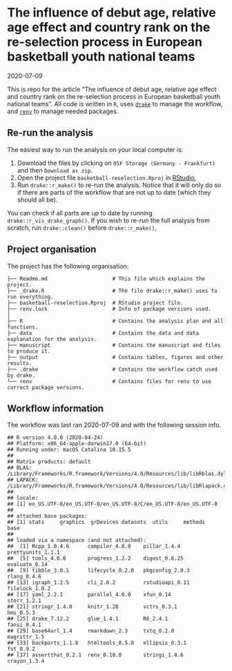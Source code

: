The influence of debut age, relative age effect and country rank on the
re-selection process in European basketball youth national teams
================
2020-07-09

This is repo for the article “The influence of debut age, relative age
effect and country rank on the re-selection process in European
basketball youth national teams”. All code is written in `R`, uses
[`drake`](https://docs.ropensci.org/drake/) to manage the workflow, and
[`renv`](https://rstudio.github.io/renv) to manage needed packages.

## Re-run the analysis

The easiest way to run the analysis on your local computer is:

1.  Download the files by clicking on `OSF Storage (Germany -
    Frankfurt)` and then `Download as zip`.
2.  Open the project file `basketball-reselection.Rproj` in
    [RStudio](https://rstudio.com),
3.  Run `drake::r_make()` to re-run the analysis. Notice that it will
    only do so if there are parts of the workflow that are not up to
    date (which they should all be).

You can check if all parts are up to date by running
`drake::r_vis_drake_graph()`. If you wish to re-run the full analysis
from scratch, run `drake::clean()` before `drake::r_make()`,

## Project organisation

The project has the following organisation:

    ├── Readme.md                     # This file which explains the project.
    ├── _drake.R                      # The file drake::r_make() uses to run everything.
    ├── basketball-reselection.Rproj  # RStudio project file.
    ├── renv.lock                     # Info of package versions used.
    │
    ├── R                             # Contains the analysis plan and all functions.
    ├── data                          # Contains the data and data explanation for the analysis.
    ├── manuscript                    # Contains the manuscript and files to produce it.
    ├── output                        # Contains tables, figures and other results.
    ├── .drake                        # Contains the workflow catch used by drake.
    └── renv                          # Contains files for renv to use correct package versions.

## Workflow information

The workflow was last ran 2020-07-09 and with the following session
info.

    ## R version 4.0.0 (2020-04-24)
    ## Platform: x86_64-apple-darwin17.0 (64-bit)
    ## Running under: macOS Catalina 10.15.5
    ## 
    ## Matrix products: default
    ## BLAS:   /Library/Frameworks/R.framework/Versions/4.0/Resources/lib/libRblas.dylib
    ## LAPACK: /Library/Frameworks/R.framework/Versions/4.0/Resources/lib/libRlapack.dylib
    ## 
    ## locale:
    ## [1] en_US.UTF-8/en_US.UTF-8/en_US.UTF-8/C/en_US.UTF-8/en_US.UTF-8
    ## 
    ## attached base packages:
    ## [1] stats     graphics  grDevices datasets  utils     methods   base     
    ## 
    ## loaded via a namespace (and not attached):
    ##  [1] Rcpp_1.0.4.6      compiler_4.0.0    pillar_1.4.4      prettyunits_1.1.1
    ##  [5] tools_4.0.0       progress_1.2.2    digest_0.6.25     evaluate_0.14    
    ##  [9] tibble_3.0.1      lifecycle_0.2.0   pkgconfig_2.0.3   rlang_0.4.6      
    ## [13] igraph_1.2.5      cli_2.0.2         rstudioapi_0.11   filelock_1.0.2   
    ## [17] yaml_2.2.1        parallel_4.0.0    xfun_0.14         storr_1.2.1      
    ## [21] stringr_1.4.0     knitr_1.28        vctrs_0.3.1       hms_0.5.3        
    ## [25] drake_7.12.2      glue_1.4.1        R6_2.4.1          fansi_0.4.1      
    ## [29] base64url_1.4     rmarkdown_2.3     txtq_0.2.0        magrittr_1.5     
    ## [33] backports_1.1.8   htmltools_0.5.0   ellipsis_0.3.1    fst_0.9.2        
    ## [37] assertthat_0.2.1  renv_0.10.0       stringi_1.4.6     crayon_1.3.4
